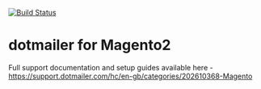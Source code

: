[![Build Status](https://travis-ci.org/dotmailer/dotmailer-magento2-extension.svg?branch=master)](dotmailer/dotmailer-magento2-extension)

dotmailer for Magento2
==========================================

Full support documentation and setup guides available here - https://support.dotmailer.com/hc/en-gb/categories/202610368-Magento
